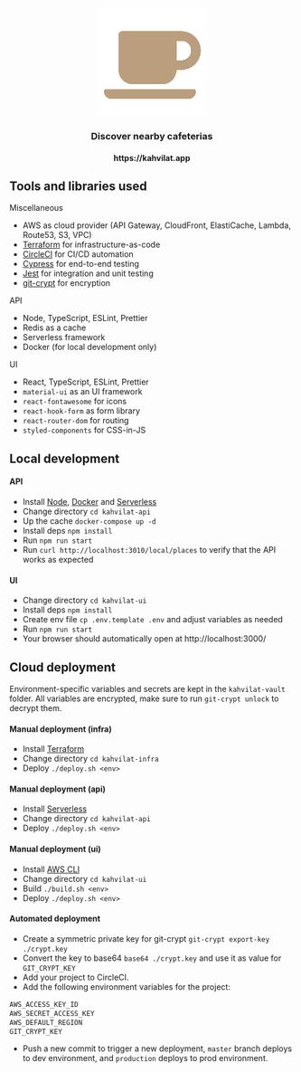 <p align="center">
  <img src="https://raw.githubusercontent.com/jukkhop/kahvilat-app/master/kahvilat-ui/public/logo192.png" />
  <h3 align="center">Discover nearby cafeterias</h3>
  <h4 align="center">https://kahvilat.app</h4>
</p>

## Tools and libraries used

Miscellaneous

- AWS as cloud provider (API Gateway, CloudFront, ElastiCache, Lambda, Route53, S3, VPC)
- [Terraform](https://www.terraform.io/) for infrastructure-as-code
- [CircleCI](https://circleci.com/) for CI/CD automation
- [Cypress](https://www.cypress.io/) for end-to-end testing
- [Jest](https://jestjs.io/) for integration and unit testing
- [git-crypt](https://github.com/AGWA/git-crypt) for encryption

API

- Node, TypeScript, ESLint, Prettier
- Redis as a cache
- Serverless framework
- Docker (for local development only)

UI

- React, TypeScript, ESLint, Prettier
- `material-ui` as an UI framework
- `react-fontawesome` for icons
- `react-hook-form` as form library
- `react-router-dom` for routing
- `styled-components` for CSS-in-JS

## Local development

#### API

- Install [Node](https://nodejs.org/en/), [Docker](https://www.docker.com/get-started) and [Serverless](https://github.com/serverless/serverless#quick-start)
- Change directory `cd kahvilat-api`
- Up the cache `docker-compose up -d`
- Install deps `npm install`
- Run `npm run start`
- Run `curl http://localhost:3010/local/places` to verify that the API works as expected

#### UI

- Change directory `cd kahvilat-ui`
- Install deps `npm install`
- Create env file `cp .env.template .env` and adjust variables as needed
- Run `npm run start`
- Your browser should automatically open at http://localhost:3000/

## Cloud deployment

Environment-specific variables and secrets are kept in the `kahvilat-vault` folder. All variables are encrypted, make sure to run `git-crypt unlock` to decrypt them.

#### Manual deployment (infra)

- Install [Terraform](https://www.terraform.io/)
- Change directory `cd kahvilat-infra`
- Deploy `./deploy.sh <env>`

#### Manual deployment (api)

- Install [Serverless](https://www.serverless.com/)
- Change directory `cd kahvilat-api`
- Deploy `./deploy.sh <env>`

#### Manual deployment (ui)

- Install [AWS CLI](https://docs.aws.amazon.com/cli/latest/userguide/cli-chap-install.html)
- Change directory `cd kahvilat-ui`
- Build `./build.sh <env>`
- Deploy `./deploy.sh <env>`

#### Automated deployment

- Create a symmetric private key for git-crypt `git-crypt export-key ./crypt.key`
- Convert the key to base64 `base64 ./crypt.key` and use it as value for `GIT_CRYPT_KEY`
- Add your project to CircleCI.
- Add the following environment variables for the project:

```
AWS_ACCESS_KEY_ID
AWS_SECRET_ACCESS_KEY
AWS_DEFAULT_REGION
GIT_CRYPT_KEY
```

- Push a new commit to trigger a new deployment, `master` branch deploys to dev environment, and `production` deploys to prod environment.
